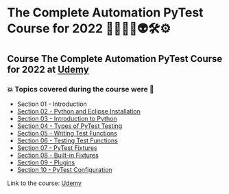 # The Complete Automation PyTest Course for 2022 👨‍💻🐍🤖👽🛠️⚙️
## Course The Complete Automation PyTest Course for 2022 at [Udemy](https://www.udemy.com/course/pytest-python/)
### :boom: Topics covered during the course were :rocket:
- Section 01 - Introduction
- [Section 02 - Python and Eclipse Installation](https://github.com/romulovieira777/The_Complete_Automation_PyTest_Course_for_2022/tree/main/Section_02_Python_and_Eclipse_Installation)
- [Section 03 - Introduction to Python](https://github.com/romulovieira777/The_Complete_Automation_PyTest_Course_for_2022/tree/main/Section_03_Introduction_to_Python)
- [Section 04 - Types of PyTest Testing](https://github.com/romulovieira777/The_Complete_Automation_PyTest_Course_for_2022/tree/main/Section_04_Types_of_PyTest_Testing)
- [Section 05 - Writing Test Functions](https://github.com/romulovieira777/The_Complete_Automation_PyTest_Course_for_2022/tree/main/Section_05_Writing_Test_Functions)
- [Section 06 - Testing Test Functions](https://github.com/romulovieira777/The_Complete_Automation_PyTest_Course_for_2022/tree/main/Section_06_Testing_Test_Functions)
- [Section 07 - PyTest Fixtures](https://github.com/romulovieira777/The_Complete_Automation_PyTest_Course_for_2022/tree/main/Section_07_PyTest_Fixtures)
- [Section 08 - Built-in Fixtures](https://github.com/romulovieira777/The_Complete_Automation_PyTest_Course_for_2022/tree/main/Section_08_Built_in_Fixtures)
- [Section 09 - Plugins](https://github.com/romulovieira777/The_Complete_Automation_PyTest_Course_for_2022/tree/main/Section_09_Plugins)
- [Section 10 - PyTest Configuration](https://github.com/romulovieira777/The_Complete_Automation_PyTest_Course_for_2022/tree/main/Section_10_PyTest_Configuration)

Link to the course: [Udemy](https://www.udemy.com/course/pytest-python/)
